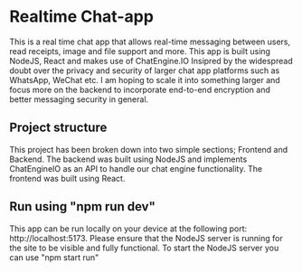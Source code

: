 # Realtime Chat-app

This is a real time chat app that allows real-time messaging between users, read receipts, image and file support and more. This app is built using NodeJS, React and makes use of ChatEngine.IO
Insipred by the widespread doubt over the privacy and security of larger chat app platforms such as WhatsApp, WeChat etc. I am hoping to scale it into something larger and focus more on the backend to incorporate end-to-end encryption and better messaging security in general.

## Project structure
This project has been broken down into two simple sections; Frontend and Backend. The backend was built using NodeJS and implements ChatEngineIO as an API to handle our chat engine functionality. The frontend was built using React.

## Run using "npm run dev"
This app can be run locally on your device at the following port: http://localhost:5173. Please ensure that the NodeJS server is running for the site to be visible and fully functional. To start the NodeJS server you can use "npm start run" 
